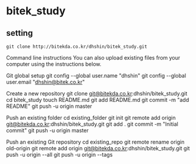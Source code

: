 # bitek_study


## setting
```
git clone http://bitekda.co.kr/dhshin/bitek_study.git
```


Command line instructions
You can also upload existing files from your computer using the instructions below.


Git global setup
git config --global user.name "dhshin"
git config --global user.email "dhshin@bitek.co.kr"

Create a new repository
git clone git@bitekda.co.kr:dhshin/bitek_study.git
cd bitek_study
touch README.md
git add README.md
git commit -m "add README"
git push -u origin master

Push an existing folder
cd existing_folder
git init
git remote add origin git@bitekda.co.kr:dhshin/bitek_study.git
git add .
git commit -m "Initial commit"
git push -u origin master

Push an existing Git repository
cd existing_repo
git remote rename origin old-origin
git remote add origin git@bitekda.co.kr:dhshin/bitek_study.git
git push -u origin --all
git push -u origin --tags

